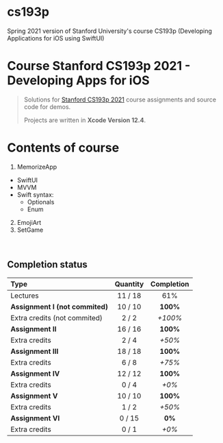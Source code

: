 # cs193p
Spring 2021 version of Stanford University's course CS193p (Developing Applications for iOS using SwiftUI)

# Course Stanford CS193p 2021 - Developing Apps for iOS
> 
> Solutions for [Stanford CS193p 2021](https://cs193p.sites.stanford.edu) course assignments and source code for demos.
>
> Projects are written in **Xcode Version 12.4**.
>

# Contents of course
1. MemorizeApp
  - SwiftUI
  - MVVM
  - Swift syntax: 
    -  Optionals
    -  Enum
2. EmojiArt
3. SetGame

<br/>


## Completion status

Type                                | Quantity  | Completion
:---                                |  :---:  |   :---:
Lectures                            | 11 / 18 |   61%
**Assignment I (not commited)**     | 10 / 10 | **100%**
Extra credits (not commited)        |  2 / 2  | *+100%*
**Assignment II**                   | 16 / 16 | **100%**
Extra credits                       |  2 / 4  |  *+50%*
**Assignment III**                  | 18 / 18 | **100%**
Extra credits                       |  6 / 8  |  *+75%*
**Assignment IV**                   | 12 / 12 | **100%**
Extra credits                       |  0 /  4 | *+0%*
**Assignment V**                    | 10 / 10 | **100%**
Extra credits                       |  1 /  2 | *+50%*
**Assignment VI**                   |  0 / 15 | **0%**
Extra credits                       |  0 /  1 | *+0%*
